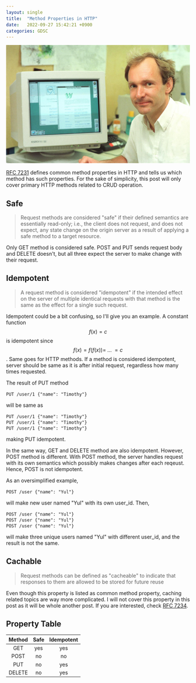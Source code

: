 ```yaml
---
layout: single
title:  "Method Properties in HTTP"
date:   2022-09-27 15:42:21 +0900
categories: GDSC
---
```


![Tim Berners-Lee](/assets/images/tim-berners-lee.jpg)

[RFC 7231](https://www.rfc-editor.org/rfc/rfc7231#section-4.2) defines common method properties in HTTP and tells us which method has such properties. For the sake of simplicity, this post will only cover primary HTTP methods related to CRUD operation.


## Safe

> Request methods are considered "safe" if their defined semantics are essentially read-only; i.e., the client does not request, and does not expect, any state change on the origin server as a result of applying a safe method to a target resource.

Only GET method is considered safe. POST and PUT sends request body and DELETE doesn't, but all three expect the server to make change with their request.  


## Idempotent

> A request method is considered "idempotent" if the intended effect on the server of multiple identical requests with that method is the same as the effect for a single such request.

Idempotent could be a bit confusing, so I'll give you an example. A constant function $$ f(x) = c $$ is idempotent since $$ f(x) = f(f(x)) = \;...\;  = c $$. Same goes for HTTP methods. If a method is considered idempotent, server should be same as it is after initial request, regardless how many times requested. 

The result of PUT method

```http
PUT /user/1 {"name": "Timothy"}
```

will be same as

```http
PUT /user/1 {"name": "Timothy"}
PUT /user/1 {"name": "Timothy"}
PUT /user/1 {"name": "Timothy"}
```

making PUT idempotent.

In the same way, GET and DELETE method are also idempotent. However, POST method is different. With POST method, the server handles request with its own semantics which possibly makes changes after each reqeust. Hence, POST is not idempotent. 

As an oversimplified example,

```http
POST /user {"name": "Yul"}
```

will make new user named "Yul" with its own user_id. Then,


```http
POST /user {"name": "Yul"}
POST /user {"name": "Yul"}
POST /user {"name": "Yul"}
```

will make three unique users named "Yul" with different user_id, and the result is not the same. 


## Cachable

> Request methods can be defined as "cacheable" to indicate that responses to them are allowed to be stored for future reuse

Even though this property is listed as common method property, caching related topics are way more complicated. I will not cover this property in this post as it will be whole another post. If you are interested, check [RFC 7234](https://www.rfc-editor.org/rfc/rfc7234).  


## Property Table

| Method 	| Safe 	| Idempotent 	|
|:------:	|:----:	|:----------:	|
|   GET  	|  yes 	|     yes    	|
|  POST  	|  no  	|     no     	|
|   PUT  	|  no  	|     yes    	|
| DELETE 	|  no  	|     yes    	|

<script type="text/javascript" async
  src="https://cdn.mathjax.org/mathjax/latest/MathJax.js?config=TeX-MML-AM_CHTML">
</script>